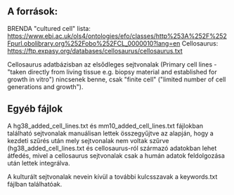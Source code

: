 ## A források:
BRENDA "cultured cell" lista: https://www.ebi.ac.uk/ols4/ontologies/efo/classes/http%253A%252F%252Fpurl.obolibrary.org%252Fobo%252FCL_0000010?lang=en
Cellosaurus: https://ftp.expasy.org/databases/cellosaurus/cellosaurus.txt

Cellosaurus adatbázisban az elsődleges sejtvonalak (Primary cell lines - "taken directly from living tissue e.g. biopsy material and established for growth in vitro") nincsenek benne, csak "finite cell" ("limited number of cell generations and growth").

## Egyéb fájlok
A hg38_added_cell_lines.txt és mm10_added_cell_lines.txt fájlokban található sejtvonalak manuálisan lettek összegyűjtve az alapján, hogy a kezdeti szűrés után mely sejtvonalak nem voltak szűrve (hg38_added_cell_lines.txt és cellosaurus-ról származó adatokban lehet átfedés, mivel a cellosaurus sejtvonalak csak a humán adatok feldolgozása után lettek integrálva.

A kulturált sejtvonalak nevein kívül a további kulcsszavak a keywords.txt fájlban találhatóak.
